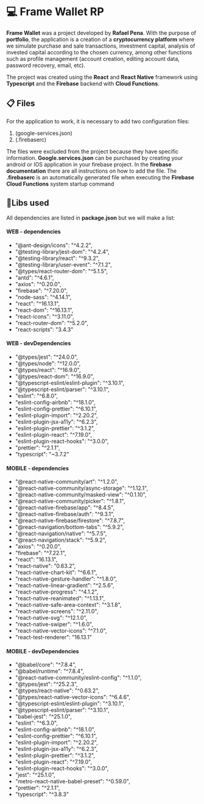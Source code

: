 # 💻 Frame Wallet RP

**Frame Wallet** was a project developed by **Rafael Pena**. With the purpose of **portfolio**, the application is a creation of a **cryptocurrency platform** where we simulate purchase and sale transactions, investment capital, analysis of invested capital according to the chosen currency, among other functions such as profile management (account creation, editing account data, password recovery, email, etc).

The project was created using the **React** and **React Native** framework using **Typescript** and the **Firebase** backend with **Cloud Functions**.

## 📋 Files
For the application to work, it is necessary to add two configuration files:

 1. (google-services.json)
 2. (.firebaserc)
 
The files were excluded from the project because they have specific information.
**Google.services.json** can be purchased by creating your android or IOS application in your firebase project. In the **firebase documentation** there are all instructions on how to add the file.
The **.firebaserc** is an automatically generated file when executing the **Firebase Cloud Functions** system startup command

## 📖Libs used

All dependencies are listed in **package.json** but we will make a list:
#### WEB - dependencies
 - "@ant-design/icons":  "^4.2.2",
 - "@testing-library/jest-dom":  "^4.2.4",
 - "@testing-library/react":  "^9.3.2",
 - "@testing-library/user-event":  "^7.1.2",
 - "@types/react-router-dom":  "^5.1.5",
 - "antd":  "^4.6.1",
 - "axios":  "^0.20.0",
 - "firebase":  "^7.20.0",
 - "node-sass":  "^4.14.1",
 - "react":  "^16.13.1",
 - "react-dom":  "^16.13.1",
 - "react-icons":  "^3.11.0",
 - "react-router-dom":  "^5.2.0",
 - "react-scripts":  "3.4.3"
 #### WEB - devDependencies
 
 - "@types/jest":  "^24.0.0",
 - "@types/node":  "^12.0.0",
 - "@types/react":  "^16.9.0",
 - "@types/react-dom":  "^16.9.0",
 - "@typescript-eslint/eslint-plugin":  "^3.10.1",
 - "@typescript-eslint/parser":  "^3.10.1",
 - "eslint":  "^6.8.0",
 - "eslint-config-airbnb":  "^18.1.0",
 - "eslint-config-prettier":  "^6.10.1",
 - "eslint-plugin-import":  "^2.20.2",
 - "eslint-plugin-jsx-a11y":  "^6.2.3",
 - "eslint-plugin-prettier":  "^3.1.2",
 - "eslint-plugin-react":  "^7.19.0",
 - "eslint-plugin-react-hooks":  "^3.0.0",
 - "prettier":  "^2.1.1",
 - "typescript":  "~3.7.2"
  #### MOBILE - dependencies
  
 - "@react-native-community/art":  "^1.2.0",
 - "@react-native-community/async-storage":  "^1.12.1",
 - "@react-native-community/masked-view":  "^0.1.10",
 - "@react-native-community/picker":  "^1.8.1",
 - "@react-native-firebase/app":  "^8.4.5",
 - "@react-native-firebase/auth":  "^9.3.1",
 - "@react-native-firebase/firestore":  "^7.8.7",
 - "@react-navigation/bottom-tabs":  "^5.9.2",
 - "@react-navigation/native":  "^5.7.5",
 - "@react-navigation/stack":  "^5.9.2",
 - "axios":  "^0.20.0",
 - "firebase":  "^7.22.1",
 - "react":  "16.13.1",
 - "react-native":  "0.63.2",
 - "react-native-chart-kit":  "^6.6.1",
 - "react-native-gesture-handler":  "^1.8.0",
 - "react-native-linear-gradient":  "^2.5.6",
 - "react-native-progress":  "^4.1.2",
 - "react-native-reanimated":  "^1.13.1",
 - "react-native-safe-area-context":  "^3.1.8",
 - "react-native-screens":  "^2.11.0",
 - "react-native-svg":  "^12.1.0",
 - "react-native-swiper":  "^1.6.0",
 - "react-native-vector-icons":  "^7.1.0",
 - "react-test-renderer":  "16.13.1"
  #### MOBILE - devDependencies
  
 - "@babel/core":  "^7.8.4",
 - "@babel/runtime":  "^7.8.4",
 - "@react-native-community/eslint-config":  "^1.1.0",
 - "@types/jest":  "^25.2.3",
 - "@types/react-native":  "^0.63.2",
 - "@types/react-native-vector-icons":  "^6.4.6",
 - "@typescript-eslint/eslint-plugin":  "^3.10.1",
 - "@typescript-eslint/parser":  "^3.10.1",
 - "babel-jest":  "^25.1.0",
 - "eslint":  "^6.3.0",
 - "eslint-config-airbnb":  "^18.1.0",
 - "eslint-config-prettier":  "^6.10.1",
 - "eslint-plugin-import":  "^2.20.2",
 - "eslint-plugin-jsx-a11y":  "^6.2.3",
 - "eslint-plugin-prettier":  "^3.1.2",
 - "eslint-plugin-react":  "^7.19.0",
 - "eslint-plugin-react-hooks":  "^3.0.0",
 - "jest":  "^25.1.0",
 - "metro-react-native-babel-preset":  "^0.59.0",
 - "prettier":  "^2.1.1",
 - "typescript":  "^3.8.3"

